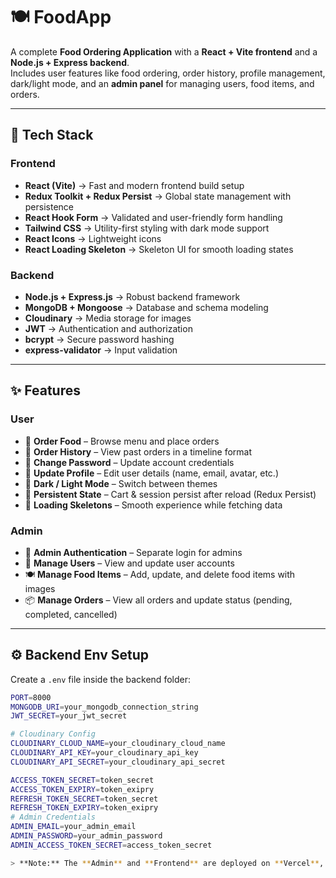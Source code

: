 # 🍽️ FoodApp

A complete **Food Ordering Application** with a **React + Vite frontend** and a **Node.js + Express backend**.  
Includes user features like food ordering, order history, profile management, dark/light mode, and an **admin panel** for managing users, food items, and orders.

---

## 🚀 Tech Stack

### Frontend

- **React (Vite)** → Fast and modern frontend build setup
- **Redux Toolkit + Redux Persist** → Global state management with persistence
- **React Hook Form** → Validated and user-friendly form handling
- **Tailwind CSS** → Utility-first styling with dark mode support
- **React Icons** → Lightweight icons
- **React Loading Skeleton** → Skeleton UI for smooth loading states

### Backend

- **Node.js + Express.js** → Robust backend framework
- **MongoDB + Mongoose** → Database and schema modeling
- **Cloudinary** → Media storage for images
- **JWT** → Authentication and authorization
- **bcrypt** → Secure password hashing
- **express-validator** → Input validation

---

## ✨ Features

### User

- 🍔 **Order Food** – Browse menu and place orders
- 📜 **Order History** – View past orders in a timeline format
- 🔑 **Change Password** – Update account credentials
- 📝 **Update Profile** – Edit user details (name, email, avatar, etc.)
- 🌙 **Dark / Light Mode** – Switch between themes
- 💾 **Persistent State** – Cart & session persist after reload (Redux Persist)
- 🦴 **Loading Skeletons** – Smooth experience while fetching data

### Admin

- 🔑 **Admin Authentication** – Separate login for admins
- 👥 **Manage Users** – View and update user accounts
- 🍽️ **Manage Food Items** – Add, update, and delete food items with images
- 📦 **Manage Orders** – View all orders and update status (pending, completed, cancelled)

---

## ⚙️ Backend Env Setup

Create a `.env` file inside the backend folder:

```bash
PORT=8000
MONGODB_URI=your_mongodb_connection_string
JWT_SECRET=your_jwt_secret

# Cloudinary Config
CLOUDINARY_CLOUD_NAME=your_cloudinary_cloud_name
CLOUDINARY_API_KEY=your_cloudinary_api_key
CLOUDINARY_API_SECRET=your_cloudinary_api_secret

ACCESS_TOKEN_SECRET=token_secret
ACCESS_TOKEN_EXPIRY=token_exipry
REFRESH_TOKEN_SECRET=token_secret
REFRESH_TOKEN_EXPIRY=token_exipry
# Admin Credentials
ADMIN_EMAIL=your_admin_email
ADMIN_PASSWORD=your_admin_password
ADMIN_ACCESS_TOKEN_SECRET=access_token_secret

> **Note:** The **Admin** and **Frontend** are deployed on **Vercel**, while the **Backend** is deployed on **Render**.
```
